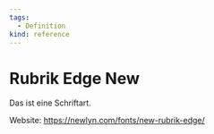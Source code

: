 ```yaml
---
tags:
  - Definition
kind: reference
---
```


# Rubrik Edge New

Das ist eine Schriftart.

Website: <https://newlyn.com/fonts/new-rubrik-edge/>
